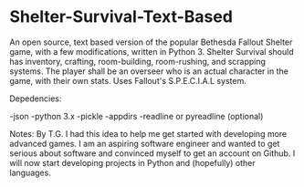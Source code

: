 # Shelter-Survival-Text-Based
An open source, text based version of the popular Bethesda Fallout Shelter game, with a few modifications, written in Python 3.
Shelter Survival should has inventory, crafting, room-building, room-rushing, and scrapping systems. The player shall be an overseer who is an actual character in the game, with their own stats. Uses Fallout's S.P.E.C.I.A.L system.


Depedencies:

-json
-python 3.x
-pickle
-appdirs
-readline or pyreadline (optional)



Notes: By T.G.
I had this idea to help me get started with developing more advanced games. I am an aspiring software engineer and wanted to get serious about software and convinced myself to get an account on Github. I will now start developing projects in Python and (hopefully) other languages. 


